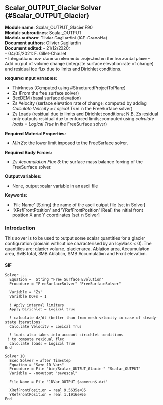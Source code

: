 ## Scalar\_OUTPUT\_Glacier Solver  {#Scalar\_OUTPUT\_Glacier}

**Module name**: Scalar\_OUTPUT\_Glacier.F90  
**Module subroutines**: Scalar\_OUTPUT  
**Module authors**: Olivier Gagliardini (IGE-Grenoble)  
**Document authors**: Olivier Gagliardini  
**Document edited**: 
	- 21/12/2020:  
	- 04/05/2021: F. Gillet-Chaulet  
		- Integrations now done on elements projected on the horizontal plane
		- Add output of volume change (integrate surface elevation rate of change) and residual ice flux due to limits and Dirichlet conditions.

**Required input variables:**

 - Thickness (Computed using #StructuredProjectToPlane)   
 - Zs (From the free surface solver)
 - BedDEM (basal surface elevation)
 - Zs Velocity (surface elevation rate of change; computed by adding *Calculate Velocity = Logical True* in the FreeSurface solver)
 - Zs Loads (residual due to limits and Dirichlet conditions; N.B. Zs residual only outputs residual due to enforced limits; computed using *calculate loads = Logical True*  in the FreeSurface solver)

**Required Material Properties:**  
  - *Min Zs*: the lower limit imposed to the FreeSurface solver.  

**Required Body Forces:**  
  - *Zs Accumulation Flux 3*: the surface mass balance forcing of the FreeSurface solver.



**Output variables:**

 - None, output scalar variable in an ascii file

**Keywords:**

 - 'File Name' [String] the name of the ascii output file [set in Solver]
 - 'XRefFrontPosition' and 'YRefFrontPosition' [Real] the initial front position X and Y coordinates [set in Solver]
  

### Introduction

This solver is to be used to output some scalar quantities for a glacier configuration (domain without ice characterised by an IcyMask < 0). 
The quantities are: glacier volume, glacier area, Ablation area, Accumulation area, SMB total, SMB Ablation, SMB Accumulation and Front elevation. 

#### SIF 

```
Solver ....
  Equation =  String "Free Surface Evolution"
  Procedure = "FreeSurfaceSolver" "FreeSurfaceSolver"

  Variable = "Zs"
  Variable DOFs = 1

  ! Apply internal limiters
  Apply Dirichlet = Logical true

  ! calculate dz/dt (better than from mesh velocity in case of steady-state iterations)
  Calculate Velocity = Logical True

  ! loads also takes into account dirichlet conditions
 ! to compute residual flux
  calculate loads = Logical True
End 
```


```
Solver 10
  Exec Solver = After Timestep
  Equation = "Save 1D Vars"
  Procedure = File "bin/Scalar_OUTPUT_Glacier" "Scalar_OUTPUT"
  Variable = -nooutput "savescal"

  File Name = File "1DVar_OUTPUT_$namerun$.dat"

  XRefFrontPosition = real 9.5635e+05
  YRefFrontPosition = real 1.1916e+05
End
```

